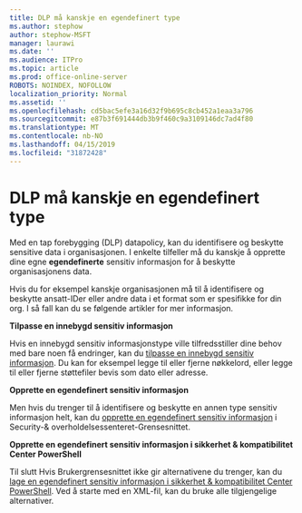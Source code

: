 ```yaml
---
title: DLP må kanskje en egendefinert type
ms.author: stephow
author: stephow-MSFT
manager: laurawi
ms.date: ''
ms.audience: ITPro
ms.topic: article
ms.prod: office-online-server
ROBOTS: NOINDEX, NOFOLLOW
localization_priority: Normal
ms.assetid: ''
ms.openlocfilehash: cd5bac5efe3a16d32f9b695c8cb452a1eaa3a796
ms.sourcegitcommit: e87b3f691444db3b9f460c9a3109146dc7ad4f80
ms.translationtype: MT
ms.contentlocale: nb-NO
ms.lasthandoff: 04/15/2019
ms.locfileid: "31872428"
---
```

# <a name="dlp-might-need-a-custom-type"></a>DLP må kanskje en egendefinert type

Med en tap forebygging (DLP) datapolicy, kan du identifisere og beskytte sensitive data i organisasjonen. I enkelte tilfeller må du kanskje å opprette dine egne **egendefinerte** sensitiv informasjon for å beskytte organisasjonens data.

Hvis du for eksempel kanskje organisasjonen må til å identifisere og beskytte ansatt-IDer eller andre data i et format som er spesifikke for din org. I så fall kan du se følgende artikler for mer informasjon. 
  
 **Tilpasse en innebygd sensitiv informasjon**
  
Hvis en innebygd sensitiv informasjonstype ville tilfredsstiller dine behov med bare noen få endringer, kan du [tilpasse en innebygd sensitiv informasjon](https://docs.microsoft.com/en-us/office365/securitycompliance/customize-a-built-in-sensitive-information-type). Du kan for eksempel legge til eller fjerne nøkkelord, eller legge til eller fjerne støttefiler bevis som dato eller adresse.
  
 **Opprette en egendefinert sensitiv informasjon**
  
Men hvis du trenger til å identifisere og beskytte en annen type sensitiv informasjon helt, kan du [opprette en egendefinert sensitiv informasjon](https://docs.microsoft.com/en-us/office365/securitycompliance/create-a-custom-sensitive-information-type) i Security-& overholdelsessenteret-Grensesnittet. 
  
**Opprette en egendefinert sensitiv informasjon i sikkerhet & kompatibilitet Center PowerShell**

Til slutt Hvis Brukergrensesnittet ikke gir alternativene du trenger, kan du [lage en egendefinert sensitiv informasjon i sikkerhet & kompatibilitet Center PowerShell](https://docs.microsoft.com/en-us/office365/securitycompliance/create-a-custom-sensitive-information-type-in-scc-powershell). Ved å starte med en XML-fil, kan du bruke alle tilgjengelige alternativer.

    

